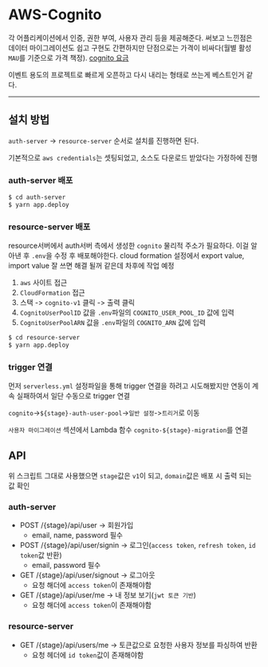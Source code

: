 # AWS-Cognito

각 어플리케이션에서 인증, 권한 부여, 사용자 관리 등을 제공해준다.
써보고 느낀점은 데이터 마이그레이션도 쉽고 구현도 간편하지만 단점으로는 가격이 비싸다(월별 활성 `MAU`를 기준으로 가격 책정). [cognito 요금](https://aws.amazon.com/ko/cognito/pricing/)

이벤트 용도의 프로젝트로 빠르게 오픈하고 다시 내리는 형태로 쓰는게 베스트인거 같다.

---

## 설치 방법

`auth-server` -> `resource-server` 순서로 설치를 진행하면 된다.

기본적으로 `aws credentials`는 셋팅되었고, 소스도 다운로드 받았다는 가정하에 진행

### auth-server 배포

```sh
$ cd auth-server
$ yarn app.deploy
```

### resource-server 배포

resource서버에서 auth서버 측에서 생성한 `cognito` 물리적 주소가 필요하다. 이걸 알아낸 후 `.env`을 수정 후 배포해야한다.
cloud formation 설정에서 export value, import value 잘 쓰면 해결 될꺼 같은데 차후에 작업 예정

1. `aws` 사이트 접근
2. `CloudFormation` 접근
3. 스택 -> `cognito-v1` 클릭 -> 출력 클릭
4. `CognitoUserPoolID` 값을 `.env`파일의 `COGNITO_USER_POOL_ID` 값에 입력
5. `CognitoUserPoolARN` 값을 `.env`파일의 `COGNITO_ARN` 값에 입력

```sh
$ cd resource-server
$ yarn app.deploy
```

### trigger 연결

먼저 `serverless.yml` 설정파일을 통해 trigger 연결을 하려고 시도해봤지만 연동이 계속 실패하여서 일단 수동으로 trigger 연결

`cognito`->`${stage}-auth-user-pool`->`일반 설정`->`트리거`로 이동

`사용자 마이그레이션` 섹션에서 Lambda 함수 `cognito-${stage}-migration`를 연결

## API

위 스크립트 그대로 사용했으면 `stage`값은 `v1`이 되고, `domain`값은 배포 시 출력 되는 값 확인

### auth-server

- POST /{stage}/api/user -> 회원가입
  - email, name, password 필수
- POST /{stage}/api/user/signin -> 로그인(`access token`, `refresh token`, `id token`값 반환)
  - email, password 필수
- GET /{stage}/api/user/signout -> 로그아웃
  - 요청 해더에 `access token`이 존재해야함
- GET /{stage}/api/user/me -> 내 정보 보기(`jwt 토큰 기반`)
  - 요청 해더에 `access token`이 존재해야함

### resource-server

- GET /{stage}/api/users/me -> 토큰값으로 요청한 사용자 정보를 파싱하여 반환
  - 요청 헤더에 `id token`값이 존재해야함
